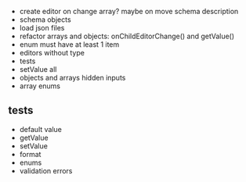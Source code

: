 - create editor on change array? maybe on move
schema description
- schema objects
- load json files
- refactor arrays and objects: onChildEditorChange() and getValue()
- enum must have at least 1 item
- editors without type
- tests
- setValue all
- objects and arrays hidden inputs
- array enums

## tests

- default value
- getValue
- setValue
- format
- enums
- validation errors
